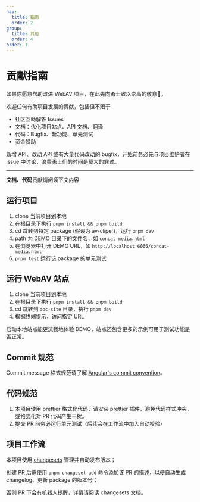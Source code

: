 ```yaml
---
nav:
  title: 指南
  order: 2
group:
  title: 其他
  order: 4
order: 1
---
```


# 贡献指南

如果你愿意帮助改进 WebAV 项目，在此先向勇士致以崇高的敬意🫡。

欢迎任何有助项目发展的贡献，包括但不限于

- 社区互助解答 Issues
- 文档：优化项目站点、API 文档、翻译
- 代码：Bugfix、新功能、单元测试
- 资金赞助

新增 API、改动 API 或有大量代码改动的 bugfix，开始前务必先与项目维护者在 issue 中讨论，浪费勇士们的时间是莫大的罪过。

---

**文档、代码**贡献请阅读下文内容

## 运行项目

1. clone 当前项目到本地
2. 在根目录下执行 `pnpm install && pnpm build`
3. cd 跳转到特定 package (假设为 av-cliper)，运行 `pnpm dev`
4. path 为 DEMO 目录下的文件名，如 `concat-media.html`
5. 在浏览器中打开 DEMO URL，如 `http://localhost:6066/concat-media.html`
6. `pnpm test` 运行该 package 的单元测试

## 运行 WebAV 站点

1. clone 当前项目到本地
2. 在根目录下执行 `pnpm install && pnpm build`
3. cd 跳转到 `doc-site` 目录，执行 `pnpm dev`
4. 根据终端提示，访问指定 URL

启动本地站点能更流畅地体验 DEMO，站点还包含更多的示例可用于测试功能是否正常。

## Commit 规范

Commit message 格式规范请了解 [Angular's commit convention](https://github.com/conventional-changelog/conventional-changelog/tree/master/packages/conventional-changelog-angular)。

## 代码规范

1. 本项目使用 prettier 格式化代码，请安装 prettier 插件，避免代码样式冲突，或格式化对 PR 代码产生干扰。
2. 提交 PR 前务必运行单元测试（后续会在工作流中加入自动校验）

## 项目工作流

本项目使用 [changesets](https://github.com/changesets/changesets) 管理并自动发布版本；

创建 PR 后需使用 `pnpm changeset add` 命令添加该 PR 的描述，以便自动生成 changelog、更新 package 的版本号；

否则 PR 下会有机器人提醒，详情请阅读 changesets 文档。
